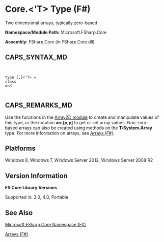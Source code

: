 # Core.<'T> Type (F#)

Two dimensional arrays, typically zero-based.

**Namespace/Module Path:** Microsoft.FSharp.Core

**Assembly:** FSharp.Core (in FSharp.Core.dll)


## CAPS_SYNTAX_MD



```


type [,]<'T> =
class
end


```



## CAPS_REMARKS_MD
Use the functions in the [Array2D module](http://msdn.microsoft.com/en-us/library/ae1a9746-7817-4430-bcdb-a79c2411bbd3) to create and manipulate values of this type, or the notation **arr.[x,y]** to get or set array values. Non-zero-based arrays can also be created using methods on the **T:System.Array** type. For more information on arrays, see [Arrays &#40;F&#35;&#41;](Arrays+%28F%23%29.md).


## Platforms
Windows 8, Windows 7, Windows Server 2012, Windows Server 2008 R2


## Version Information
**F# Core Library Versions**

Supported in: 2.0, 4.0, Portable




## See Also
[Microsoft.FSharp.Core Namespace &#40;F&#35;&#41;](Microsoft.FSharp.Core+Namespace+%28F%23%29.md)

[Arrays &#40;F&#35;&#41;](Arrays+%28F%23%29.md)

